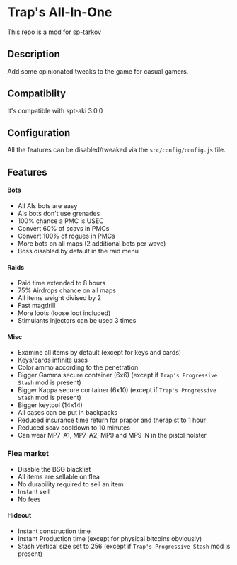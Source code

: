 # Trap's All-In-One

This repo is a mod for [sp-tarkov](https://sp-tarkov.com/)

## Description

Add some opinionated tweaks to the game for casual gamers.

## Compatiblity

It's compatible with spt-aki 3.0.0

## Configuration

All the features can be disabled/tweaked via the `src/config/config.js` file.

## Features

#### Bots

- All AIs bots are easy
- AIs bots don't use grenades
- 100% chance a PMC is USEC
- Convert 60% of scavs in PMCs
- Convert 100% of rogues in PMCs
- More bots on all maps (2 additional bots per wave)
- Boss disabled by default in the raid menu

#### Raids

- Raid time extended to 8 hours
- 75% Airdrops chance on all maps
- All items weight divised by 2
- Fast magdrill
- More loots (loose loot included)
- Stimulants injectors can be used 3 times

#### Misc

- Examine all items by default (except for keys and cards)
- Keys/cards infinite uses
- Color ammo according to the penetration
- Bigger Gamma secure container (6x6) (except if `Trap's Progressive Stash` mod is present)
- Bigger Kappa secure container (6x10) (except if `Trap's Progressive Stash` mod is present)
- Bigger keytool (14x14)
- All cases can be put in backpacks
- Reduced insurance time return for prapor and therapist to 1 hour
- Reduced scav cooldown to 10 minutes
- Can wear MP7-A1, MP7-A2, MP9 and MP9-N in the pistol holster

### Flea market

- Disable the BSG blacklist
- All items are sellable on flea
- No durability required to sell an item
- Instant sell
- No fees

#### Hideout

- Instant construction time
- Instant Production time (except for physical bitcoins obviously)
- Stash vertical size set to 256 (except if `Trap's Progressive Stash` mod is present)
